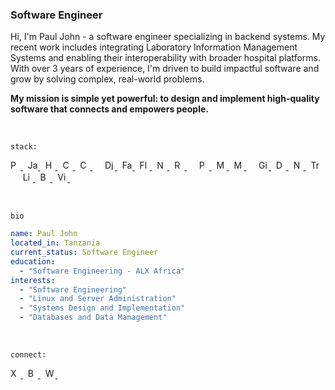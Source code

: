 <h3>Software Engineer</h3>

<p>
  Hi, I'm Paul John - a software engineer specializing in backend systems.
  My recent work includes integrating Laboratory Information Management Systems
  and enabling their interoperability with broader hospital platforms.
  With over 3 years of experience, I'm driven to build impactful software
  and grow by solving complex, real-world problems.
</p>

<p><strong>
  My mission is simple yet powerful: to design and implement high-quality software
  that connects and empowers people.
</strong></p>

<br>

`stack:`

<p>
  <a href="https://www.python.org/">
    <img src="https://cdn.simpleicons.org/python/222/f5f5f5" alt="Python" title="Python" height="16" width="16">
  </a>&nbsp;
  <a href="https://javascript.info/">
    <img src="https://cdn.simpleicons.org/javascript/222/f5f5f5" alt="JavaScript" title="JavaScript" height="16" width="16">
  </a>&nbsp;
  <a href="https://developer.mozilla.org/en-US/docs/Web/HTML">
    <img src="https://cdn.simpleicons.org/html5/222/f5f5f5" alt="HTML" title="HTML" height="16" width="16">
  </a>&nbsp;
  <a href="https://developer.mozilla.org/en-US/docs/Web/CSS">
    <img src="https://cdn.simpleicons.org/css/222/f5f5f5" alt="CSS" title="CSS" height="16" width="16">
  </a>&nbsp;
  <a href="https://www.learn-c.org/">
    <img src="https://cdn.simpleicons.org/c/222/f5f5f5" alt="C" title="C" height="16" width="16">
  </a>&nbsp;&nbsp;&nbsp;&nbsp;
  <a href="https://www.djangoproject.com/start/">
    <img src="https://cdn.simpleicons.org/django/222/f5f5f5" alt="Django" title="Django" height="16" width="16">
  </a>&nbsp;
  <a href="https://fastapi.tiangolo.com/">
    <img src="https://cdn.simpleicons.org/fastapi/222/f5f5f5" alt="FastAPI" title="FastAPI" height="16" width="16">
  </a>&nbsp;
  <a href="https://flask.palletsprojects.com/en/stable/">
    <img src="https://cdn.simpleicons.org/flask/222/f5f5f5" alt="Flask" title="Flask" height="16" width="16">
  </a>&nbsp;
  <a href="https://nodejs.org/en">
    <img src="https://cdn.simpleicons.org/nodedotjs/222/f5f5f5" alt="Node.js" title="Node.js" height="16" width="16">
  </a>&nbsp;
  <a href="https://react.dev/learn">
    <img src="https://cdn.simpleicons.org/react/222/f5f5f5" alt="React" title="React" height="16" width="16">
  </a>&nbsp;&nbsp;&nbsp;&nbsp;
  <a href="https://www.postgresqltutorial.com/">
    <img src="https://cdn.simpleicons.org/postgresql/222/f5f5f5" alt="PostgreSQL" title="PostgreSQL" height="16" width="16">
  </a>&nbsp;
  <a href="https://www.mysqltutorial.org/">
    <img src="https://cdn.simpleicons.org/mysql/222/f5f5f5" alt="MySQL" title="MySQL" height="16" width="16">
  </a>&nbsp;
  <a href="https://www.mongodb.com/">
    <img src="https://cdn.simpleicons.org/mongodb/222/f5f5f5" alt="MongoDB" title="MongoDB" height="16" width="16">
  </a>&nbsp;&nbsp;&nbsp;&nbsp;
  <a href="https://git-scm.com/doc">
    <img src="https://cdn.simpleicons.org/git/222/f5f5f5" alt="Git" title="Git" height="16" width="16">
  </a>&nbsp;
  <a href="https://docs.docker.com/">
    <img src="https://cdn.simpleicons.org/docker/222/f5f5f5" alt="Docker" title="Docker" height="16" width="16">
  </a>&nbsp;
  <a href="https://nginx.org/en/docs/">
    <img src="https://cdn.simpleicons.org/nginx/222/f5f5f5" alt="Nginx" title="Nginx" height="16" width="16">
  </a>&nbsp;
  <a href="https://doc.traefik.io/traefik/">
    <img src="https://cdn.simpleicons.org/traefikproxy/222/f5f5f5" alt="Traefik Proxy" title="Traefik Proxy" height="16" width="16">
  </a>&nbsp;&nbsp;&nbsp;&nbsp;
  <a href="https://linuxjourney.com/">
    <img src="https://cdn.simpleicons.org/linux/222/f5f5f5" alt="Linux" title="Linux" height="16" width="16">
  </a>&nbsp;
  <a href="https://www.shellscript.sh/">
    <img src="https://cdn.simpleicons.org/gnubash/222/f5f5f5" alt="Bash" title="Bash" height="16" width="16">
  </a>&nbsp;
  <a href="https://learnvim.irian.to/">
    <img src="https://cdn.simpleicons.org/vim/222/f5f5f5" alt="Vim" title="Vim" height="16" width="16">
  </a>&nbsp;
</p>

<br>

<code>bio</code>

```yaml
name: Paul John
located_in: Tanzania
current_status: Software Engineer
education:
  - "Software Engineering - ALX Africa"
interests:
  - "Software Engineering"
  - "Linux and Server Administration"
  - "Systems Design and Implementation"
  - "Databases and Data Management"
```

<br>

<code>connect:</code>

<p>
  <a href="https://x.com/namestarlit">
    <img src="https://cdn.simpleicons.org/x/222/f5f5f5" alt="X" height="16" width="16">
  </a>&nbsp;
  <a href="https://bento.me/namestarlit">
    <img src="https://cdn.simpleicons.org/bento/222/f5f5f5" alt="Bento" height="16" width="16">
  </a>&nbsp;
  <a href="https://wakatime.com/@namestarlit">
    <img src="https://cdn.simpleicons.org/wakatime/222/f5f5f5" alt="WakaTime" height="16" width="16">
  </a>&nbsp;
</p>
